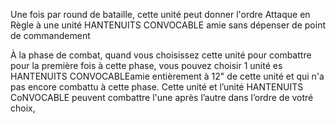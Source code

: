 Une fois par round de bataille, cette
unité peut donner l'ordre Attaque
en Règle à une unité HANTENUITS
CONVOCABLE amie sans dépenser
de point de commandement

À la phase de combat, quand vous
choisissez cette unité pour combattre
pour la première fois à cette phase,
vous pouvez choisir 1 unité es
HANTENUITS CONVOCABLEamie
entièrement à 12" de cette unité et qui
n'a pas encore combattu à cette phase.
Cette unité et l’unité HANTENUITS
CoNVOCABLE peuvent combattre l'une
après l’autre dans l’ordre de votré choix,
